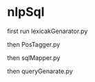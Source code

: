 # nlpSql

first run lexicakGenarator.py

then PosTagger.py

then sqlMapper.py

then queryGenarate.py

